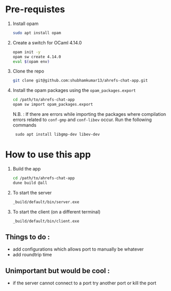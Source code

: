 # Pre-requistes
1. Install opam
    ```bash
    sudo apt install opam
    ```
2. Create a switch for OCaml 4.14.0
    ```bash
    opam init -y
    opam sw create 4.14.0
    eval $(opam env)
    ```
4. Clone the repo 
    ```bash
    git clone git@github.com:shubhamkumar13/ahrefs-chat-app.git
    ```

5. Install the opam packages using the `opam_packages.export`
    ```bash
    cd /path/to/ahrefs-chat-app
    opam sw import opam_packages.export
    ```
    N.B. : 
        If there are errors while importing the packages where
        compilation errors related to `conf-gmp` and `conf-libev` 
        occur. Run the following commands

        sudo apt install libgmp-dev libev-dev

# How to use this app

1. Build the app
    ```bash
    cd /path/to/ahrefs-chat-app
    dune build @all
    ```
2. To start the server 
    ```bash
    _build/default/bin/server.exe
    ```
3. To start the client (on a different terminal)
    ```bash
    _build/default/bin/client.exe
    ```

## Things to do :
- add configurations which allows port to manually be whatever
- add roundtrip time

## Unimportant but would be cool :
- if the server cannot connect to a port try another port or kill the port
